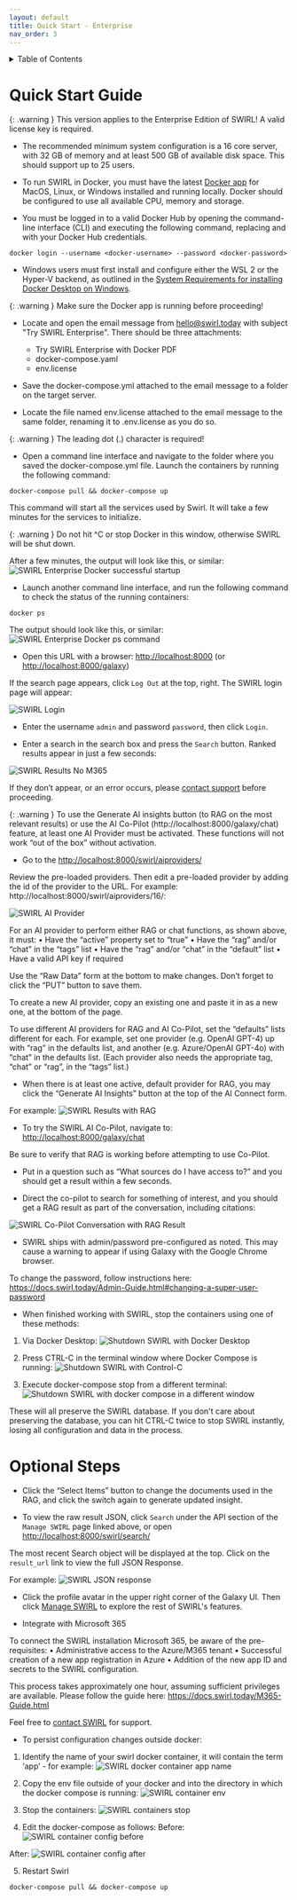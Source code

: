 ```yaml
---
layout: default
title: Quick Start - Enterprise
nav_order: 3
---
```

<details markdown="block">
  <summary>
    Table of Contents
  </summary>
  {: .text-delta }
- TOC
{:toc}
</details>

# Quick Start Guide

{: .warning }
This version applies to the Enterprise Edition of SWIRL! A valid license key is required.

* The recommended minimum system configuration is a 16 core server, with 32 GB of memory and at least 500 GB of available disk space. This should support up to 25 users. 

* To run SWIRL in Docker, you must have the latest [Docker app](https://docs.docker.com/get-docker/) for MacOS, Linux, or Windows installed and running locally. Docker should be configured to use all available CPU, memory and storage.  

* You must be logged in to a valid Docker Hub by opening the command-line interface (CLI) and executing the following command, replacing <docker-username> and <docker-password> with your Docker Hub credentials.

``` shell
docker login --username <docker-username> --password <docker-password>
```

* Windows users must first install and configure either the WSL 2 or the Hyper-V backend, as outlined in the  [System Requirements for installing Docker Desktop on Windows](https://docs.docker.com/desktop/install/windows-install/#system-requirements).

{: .warning }
Make sure the Docker app is running before proceeding!

* Locate and open the email message from hello@swirl.today with subject "Try SWIRL Enterprise".
There should be three attachments: 

  * Try SWIRL Enterprise with Docker PDF
  * docker-compose.yaml
  * env.license 

* Save the docker-compose.yml attached to the email message to a folder on the target server. 

* Locate the file named env.license attached to the email message to the same folder, renaming it to .env.license as you do so. 

{: .warning }
The leading dot (.) character is required!

* Open a command line interface and navigate to the folder where you saved the docker-compose.yml file. Launch the containers by running the following command:

```
docker-compose pull && docker-compose up
```

This command will start all the services used by Swirl. It will take a few minutes for the services to initialize.
  
{: .warning }
Do not hit ^C or stop Docker in this window, otherwise SWIRL will be shut down.

After a few minutes, the output will look like this, or similar:
![SWIRL Enterprise Docker successful startup](images/swirl_enterprise_docker_started.png)

* Launch another command line interface, and run the following command to check the status of the running containers:

```
docker ps
```

The output should look like this, or similar:
![SWIRL Enterprise Docker ps command](images/swirl_docker_ps.png)

* Open this URL with a browser: <http://localhost:8000> (or <http://localhost:8000/galaxy>)

If the search page appears, click `Log Out` at the top, right. The SWIRL login page will appear:

![SWIRL Login](images/swirl_login-galaxy_dark.png)

* Enter the username `admin` and password `password`, then click `Login`.

* Enter a search in the search box and press the `Search` button. Ranked results appear in just a few seconds:

![SWIRL Results No M365](images/swirl_results_no_m365-galaxy_dark.png)

If they don’t appear, or an error occurs, please [contact support](TBD) before proceeding.

{: .warning }
To use the Generate AI insights button (to RAG on the most relevant results) or use the AI Co-Pilot (http://localhost:8000/galaxy/chat) feature, at least one AI Provider must be activated. 
These functions will not work “out of the box” without activation.

* Go to the [http://localhost:8000/swirl/aiproviders/](http://localhost:8000/swirl/aiproviders/)

Review the pre-loaded providers. Then edit a pre-loaded provider by adding the id of the provider to the URL. For example: http://localhost:8000/swirl/aiproviders/16/: 

![SWIRL AI Provider](images/swirl_aip_1.png)

For an AI provider to perform either RAG or chat functions, as shown above, it must:
•	Have the “active” property set to “true”
•	Have the “rag” and/or “chat” in the “tags” list
•	Have the “rag” and/or “chat” in the “default” list 
•	Have a valid API key if required

Use the “Raw Data” form at the bottom to make changes. Don’t forget to click the “PUT” button to save them.

To create a new AI provider, copy an existing one and paste it in as a new one, at the bottom of the page. 

To use different AI providers for RAG and AI Co-Pilot, set the “defaults” lists different for each. For example, set one provider (e.g. OpenAI GPT-4) up with “rag” in the defaults list, and another (e.g. Azure/OpenAI GPT-4o) with “chat” in the defaults list. (Each provider also needs the appropriate tag, “chat” or “rag”, in the “tags” list.)

* When there is at least one active, default provider for RAG, you may click the “Generate AI Insights” button at the top of the AI Connect form. 

For example:
![SWIRL Results with RAG](images/swirl_rag_pulmonary_1.png)

* To try the SWIRL AI Co-Pilot, navigate to: [http://localhost:8000/galaxy/chat](http://localhost:8000/galaxy/chat)

Be sure to verify that RAG is working before attempting to use Co-Pilot.

* Put in a question such as “What sources do I have access to?” and you should get a result within a few seconds. 

* Direct the co-pilot to search for something of interest, and you should get a RAG result as part of the conversation, including citations:

![SWIRL Co-Pilot Conversation with RAG Result](images/swirl_copilot_chat_rag.png)
 
* SWIRL ships with admin/password pre-configured as noted. This may cause a warning to appear if using Galaxy with the Google Chrome browser.  

To change the password, follow instructions here: https://docs.swirl.today/Admin-Guide.html#changing-a-super-user-password 

* When finished working with SWIRL, stop the containers using one of these methods:

1.	Via Docker Desktop: 
![Shutdown SWIRL with Docker Desktop](images/shutdown_docker.png)

2.	Press CTRL-C in the terminal window where Docker Compose is running:
![Shutdown SWIRL with Control-C](images/shutdown_ctl_c.png)

3. Execute docker-compose stop from a different terminal:
![Shutdown SWIRL with docker compose in a different window](images/shutdown_compose.png)

 These will all preserve the SWIRL database. If you don't care about preserving the database, you can hit CTRL-C twice to stop SWIRL instantly, losing all configuration and data in the process.

# Optional Steps

* Click the “Select Items” button to change the documents used in the RAG, and click the switch again to generate updated insight.

* To view the raw result JSON, click `Search` under the API section of the `Manage SWIRL` page linked above, or open <http://localhost:8000/swirl/search/>

The most recent Search object will be displayed at the top. Click on the `result_url` link to view the full JSON Response. 

For example:
![SWIRL JSON response](images/swirl_results_mixed_1.png)

* Click the profile avatar in the upper right corner of the Galaxy UI. Then click [Manage SWIRL](http://localhost:8000/swirl/) to explore the rest of SWIRL's features.

* Integrate with Microsoft 365

To connect the SWIRL installation Microsoft 365, be aware of the pre-requisites:
•	Administrative access to the Azure/M365 tenant 
•	Successful creation of a new app registration in Azure
•	Addition of the new app ID and secrets to the SWIRL configuration.

This process takes approximately one hour, assuming sufficient privileges are available. Please follow the guide here: https://docs.swirl.today/M365-Guide.html 

Feel free to [contact SWIRL](TBD) for support.
 
*  To persist configuration changes outside docker: 

1.	Identify the name of your swirl docker container, it will contain the term ‘app’ - for example:
![SWIRL docker container app name](images/persist_1.png)

2.	Copy the env file outside of your docker and into the directory in which the docker compose is running:
![SWIRL container env](images/persist_env1.png)
 
3.	Stop the containers:
![SWIRL containers stop](images/persist_stop.png)
 
4.	Edit the docker-compose as follows:
Before:
![SWIRL container config before](images/persist_before.png)
 
After: 
![SWIRL container config after](images/persist_after.png)

5. Restart Swirl 

```
docker-compose pull && docker-compose up
```